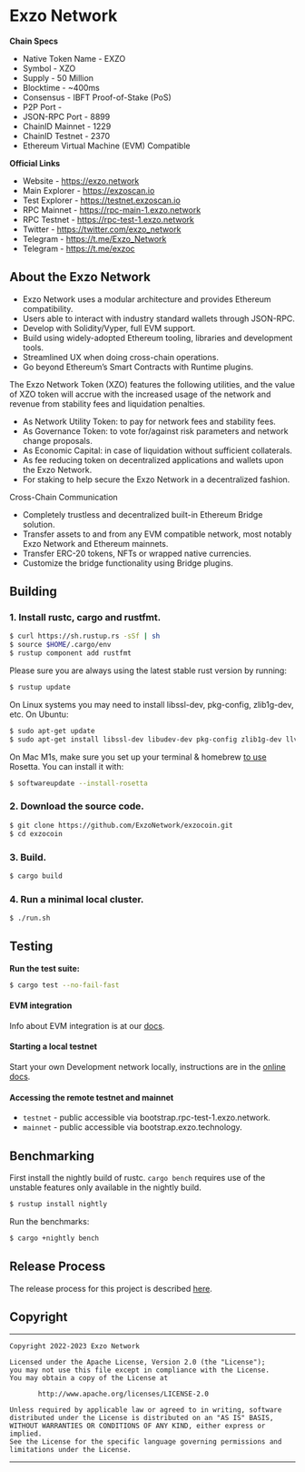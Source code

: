 # Exzo Network
**Chain Specs**
* Native Token Name - EXZO
* Symbol - XZO
* Supply - 50 Million
* Blocktime - ~400ms
* Consensus - IBFT Proof-of-Stake (PoS)
* P2P Port - 
* JSON-RPC Port - 8899
* ChainID Mainnet - 1229
* ChainID Testnet -  2370
* Ethereum Virtual Machine (EVM) Compatible

**Official Links**
* Website - https://exzo.network
* Main Explorer - https://exzoscan.io
* Test Explorer - https://testnet.exzoscan.io
* RPC Mainnet - https://rpc-main-1.exzo.network
* RPC Testnet - https://rpc-test-1.exzo.network
* Twitter - https://twitter.com/exzo_network
* Telegram - https://t.me/Exzo_Network
* Telegram - https://t.me/exzoc

## About the Exzo Network 
* Exzo Network uses a modular architecture and provides Ethereum compatibility.
* Users able to interact with industry standard wallets through JSON-RPC.
* Develop with Solidity/Vyper, full EVM support.
* Build using widely-adopted Ethereum tooling, libraries and development tools.
* Streamlined UX when doing cross-chain operations.
* Go beyond Ethereum’s Smart Contracts with Runtime plugins.

The Exzo Network Token (XZO) features the following utilities, and the value of XZO token will accrue with the increased usage of the network and revenue from stability fees and liquidation penalties.

* As Network Utility Token: to pay for network fees and stability fees.
* As Governance Token: to vote for/against risk parameters and network change proposals.
* As Economic Capital: in case of liquidation without sufficient collaterals.
* As fee reducing token on decentralized applications and wallets upon the Exzo Network.
* For staking to help secure the Exzo Network in a decentralized fashion.

Cross-Chain Communication
* Completely trustless and decentralized built-in Ethereum Bridge solution.
* Transfer assets to and from any EVM compatible network, most notably Exzo Network and Ethereum mainnets.
* Transfer ERC-20 tokens, NFTs or wrapped native currencies.
* Customize the bridge functionality using Bridge plugins.

## Building

### **1. Install rustc, cargo and rustfmt.**

```bash
$ curl https://sh.rustup.rs -sSf | sh
$ source $HOME/.cargo/env
$ rustup component add rustfmt
```

Please sure you are always using the latest stable rust version by running:

```bash
$ rustup update
```

On Linux systems you may need to install libssl-dev, pkg-config, zlib1g-dev, etc.  On Ubuntu:

```bash
$ sudo apt-get update
$ sudo apt-get install libssl-dev libudev-dev pkg-config zlib1g-dev llvm clang make cmake protobuf-compiler
```

On Mac M1s, make sure you set up your terminal & homebrew [to use](https://5balloons.info/correct-way-to-install-and-use-homebrew-on-m1-macs/) Rosetta. You can install it with:

```bash
$ softwareupdate --install-rosetta
```

### **2. Download the source code.**

```bash
$ git clone https://github.com/ExzoNetwork/exzocoin.git
$ cd exzocoin
```

### **3. Build.**

```bash
$ cargo build
```

### **4. Run a minimal local cluster.**
```bash
$ ./run.sh
```

## Testing

**Run the test suite:**

```bash
$ cargo test --no-fail-fast
```

#### EVM integration
Info about EVM integration is at our [docs](https://docs.exzo.technology/evm).

#### Starting a local testnet
Start your own Development network locally, instructions are in the [online docs](https://docs.exzo.technology/cluster/bench-tps).

#### Accessing the remote testnet and mainnet
* `testnet` - public accessible via bootstrap.rpc-test-1.exzo.network.
* `mainnet` - public accessible via bootstrap.exzo.technology.

## Benchmarking

First install the nightly build of rustc. `cargo bench` requires use of the
unstable features only available in the nightly build.

```bash
$ rustup install nightly
```

Run the benchmarks:

```bash
$ cargo +nightly bench
```

## Release Process

The release process for this project is described [here](RELEASE.md).

## Copyright
---
```
Copyright 2022-2023 Exzo Network

Licensed under the Apache License, Version 2.0 (the "License");
you may not use this file except in compliance with the License.
You may obtain a copy of the License at

       http://www.apache.org/licenses/LICENSE-2.0

Unless required by applicable law or agreed to in writing, software
distributed under the License is distributed on an "AS IS" BASIS,
WITHOUT WARRANTIES OR CONDITIONS OF ANY KIND, either express or implied.
See the License for the specific language governing permissions and
limitations under the License.
```
---